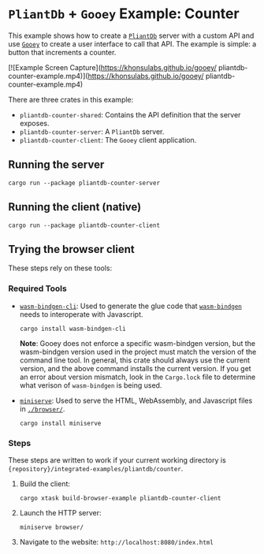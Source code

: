 # `PliantDb` + `Gooey` Example: Counter

This example shows how to create a [`PliantDb`](https://github.com/khonsulabs/pliantdb/) server with a custom API and use [`Gooey`](https://github.com/khonsulabs/gooey/) to create a user interface to call that API. The example is simple: a button that increments a counter.

[![Example Screen Capture](https://khonsulabs.github.io/gooey/
pliantdb-counter-example.mp4)](https://khonsulabs.github.io/gooey/
pliantdb-counter-example.mp4)

There are three crates in this example:

- `pliantdb-counter-shared`: Contains the API definition that the server exposes.
- `pliantdb-counter-server`: A `PliantDb` server.
- `pliantdb-counter-client`: The `Gooey` client application.

## Running the server

`cargo run --package pliantdb-counter-server`

## Running the client (native)

`cargo run --package pliantdb-counter-client`

## Trying the browser client

These steps rely on these tools:

### Required Tools

- [`wasm-bindgen-cli`](https://rustwasm.github.io/wasm-bindgen/reference/cli.html): Used to generate the glue code that [`wasm-bindgen`](https://github.com/rustwasm/wasm-bindgen) needs to interoperate with Javascript.

  ```cargo install wasm-bindgen-cli```

  **Note**: Gooey does not enforce a specific wasm-bindgen version, but the wasm-bindgen version used in the project must match the version of the command line tool. In general, this crate should always use the current version, and the above command installs the current version. If you get an error about version mismatch, look in the `Cargo.lock` file to determine what verison of `wasm-bindgen` is being used.

- [`miniserve`](https://github.com/svenstaro/miniserve): Used to serve the HTML, WebAssembly, and Javascript files in [`./browser/`](./browser).

  ```cargo install miniserve```

### Steps

These steps are written to work if your current working directory is `{repository}/integrated-examples/pliantdb/counter`.

1. Build the client:

   `cargo xtask build-browser-example pliantdb-counter-client`

2. Launch the HTTP server:

   `miniserve browser/`

3. Navigate to the website: `http://localhost:8080/index.html`
